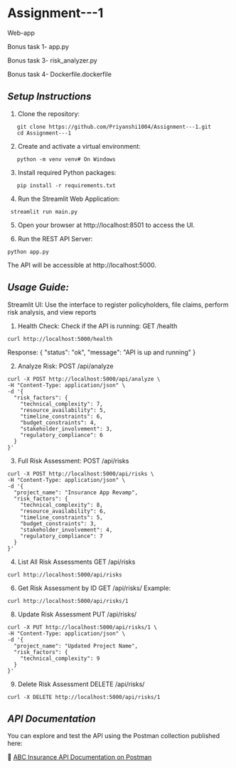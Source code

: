 # Assignment---1
Web-app

Bonus task 1- app.py


Bonus task 3- risk_analyzer.py


Bonus task 4- Dockerfile.dockerfile


## ***Setup Instructions***

1. Clone the repository:
```   
   git clone https://github.com/Priyanshi1004/Assignment---1.git
   cd Assignment---1
```
2. Create and activate a virtual environment:
```   
   python -m venv venv# On Windows
```
3. Install required Python packages:
```
   pip install -r requirements.txt
```
4. Run the Streamlit Web Application:
  ```   
   streamlit run main.py
  ``` 
5. Open your browser at http://localhost:8501 to access the UI.

6. Run the REST API Server:
  ```   
  python app.py
  ```
The API will be accessible at http://localhost:5000.

## ***Usage Guide:*** 
Streamlit UI: Use the interface to register policyholders, file claims, perform risk analysis, and view reports
1. Health Check: 
Check if the API is running:
GET /health
  ```
  curl http://localhost:5000/health
  ```
Response:
{
  "status": "ok",
  "message": "API is up and running"
}

2. Analyze Risk:
POST /api/analyze
  ```
  curl -X POST http://localhost:5000/api/analyze \
  -H "Content-Type: application/json" \
  -d '{
    "risk_factors": {
      "technical_complexity": 7,
      "resource_availability": 5,
      "timeline_constraints": 6,
      "budget_constraints": 4,
      "stakeholder_involvement": 3,
      "regulatory_compliance": 6
    }
  }'
  ```

3. Full Risk Assessment: 
POST /api/risks
  ```
  curl -X POST http://localhost:5000/api/risks \
  -H "Content-Type: application/json" \
  -d '{
    "project_name": "Insurance App Revamp",
    "risk_factors": {
      "technical_complexity": 8,
      "resource_availability": 6,
      "timeline_constraints": 5,
      "budget_constraints": 3,
      "stakeholder_involvement": 4,
      "regulatory_compliance": 7
    }
  }'
  ```

4. List All Risk Assessments
GET /api/risks
  ```
  curl http://localhost:5000/api/risks
  ```
6. Get Risk Assessment by ID
GET /api/risks/<id>
Example:
  ```
  curl http://localhost:5000/api/risks/1
  ```

8. Update Risk Assessment
PUT /api/risks/<id>
  ```
  curl -X PUT http://localhost:5000/api/risks/1 \
  -H "Content-Type: application/json" \
  -d '{
    "project_name": "Updated Project Name",
    "risk_factors": {
      "technical_complexity": 9
    }
  }'
  ```

9. Delete Risk Assessment
DELETE /api/risks/<id>
  ```
  curl -X DELETE http://localhost:5000/api/risks/1
  ```
## ***API Documentation***

You can explore and test the API using the Postman collection published here:

🔗 [ABC Insurance API Documentation on Postman](https://documenter.getpostman.com/view/45034017/2sB2qWHPj9)
